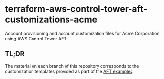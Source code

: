 # terraform-aws-control-tower-aft-customizations-acme

Account provisioning and account customization files for Acme Corporation using AWS Control Tower AFT.

## TL;DR

The material on each branch of this repository corresponds to the customization templates provided as part of the [AFT examples](https://github.com/aws-ia/terraform-aws-control_tower_account_factory/tree/main/sources/aft-customizations-repos).
